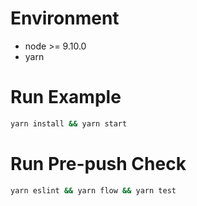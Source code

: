 # Environment
- node >= 9.10.0
- yarn

# Run Example
```sh
yarn install && yarn start
```

# Run Pre-push Check
```sh
yarn eslint && yarn flow && yarn test
```
